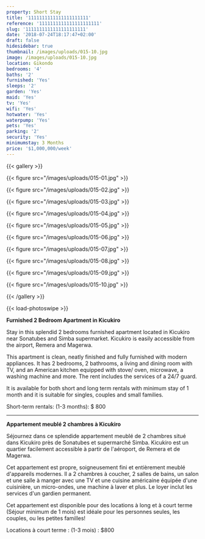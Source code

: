```yaml
---
property: Short Stay
title: '1111111111111111111111'
reference: '1111111111111111111111'
slug: '1111111111111111111111'
date: '2018-07-24T18:17:47+02:00'
draft: false
hidesidebar: true
thumbnail: /images/uploads/015-10.jpg
image: /images/uploads/015-10.jpg
location: Gikondo
bedrooms: '4'
baths: '2'
furnished: 'Yes'
sleeps: '2'
garden: 'Yes'
maid: 'Yes'
tv: 'Yes'
wifi: 'Yes'
hotwater: 'Yes'
waterpump: 'Yes'
pets: 'Yes'
parking: '2'
security: 'Yes'
minimumstay: 3 Months
price: '$1,000,000/week'
---
```

{{< gallery >}}

  {{< figure src="/images/uploads/015-01.jpg" >}}

  {{< figure src="/images/uploads/015-02.jpg" >}}

  {{< figure src="/images/uploads/015-03.jpg" >}}

  {{< figure src="/images/uploads/015-04.jpg" >}}

 {{< figure src="/images/uploads/015-05.jpg" >}}

  {{< figure src="/images/uploads/015-06.jpg" >}}

  {{< figure src="/images/uploads/015-07.jpg" >}}

  {{< figure src="/images/uploads/015-08.jpg" >}}

 {{< figure src="/images/uploads/015-09.jpg" >}}

  {{< figure src="/images/uploads/015-10.jpg" >}}

{{< /gallery >}}

{{< load-photoswipe >}}





**Furnished 2 Bedroom Apartment in Kicukiro**



Stay in this splendid 2 bedrooms furnished apartment located in Kicukiro near Sonatubes and Simba supermarket. Kicukiro is easily accessible from the airport, Remera and Magerwa.



 This apartment is clean, neatly finished and fully furnished with modern appliances. It has 2 bedrooms, 2 bathrooms, a living and dining room with TV, and an American kitchen equipped with stove/ oven, microwave, a washing machine and more. The rent includes the services of a 24/7 guard.



It is available for both short and long term rentals with minimum stay of 1 month and it is suitable for singles, couples and small families.



Short-term rentals: (1-3 months): $ 800





--------------------------------------------------------------------------------------------------------------------




**Appartement meublé 2 chambres à Kicukiro**





Séjournez dans ce splendide appartement meublé de 2 chambres situé dans Kicukiro près de Sonatubes et supermarché Simba. Kicukiro est un quartier facilement accessible à partir de l'aéroport, de Remera et de Magerwa.



Cet appartement est propre, soigneusement fini et entièrement meublé d'appareils modernes. Il a 2 chambres à coucher, 2 salles de bains, un salon et une salle à manger avec une TV et une cuisine américaine équipée d'une cuisinière, un micro-ondes, une machine à laver et plus. Le loyer inclut les services d'un gardien permanent.



Cet appartement est disponible pour des locations à long et à court terme (Séjour minimum de 1 mois) est idéale pour les personnes seules, les couples, ou les petites familles!





 Locations à court terme : (1-3 mois) : $800
